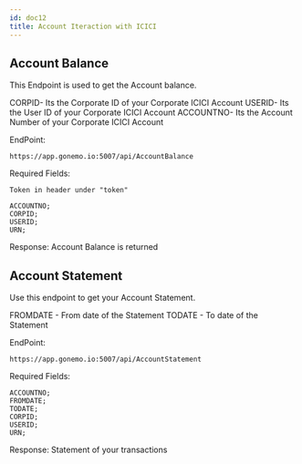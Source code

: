 ```yaml
---
id: doc12
title: Account Iteraction with ICICI
---
```


## Account Balance
This Endpoint is used to get the Account balance.

CORPID- Its the Corporate ID of your Corporate ICICI Account
USERID- Its the User ID of your Corporate ICICI Account
ACCOUNTNO- Its the Account Number of your Corporate ICICI Account

EndPoint:
```
https://app.gonemo.io:5007/api/AccountBalance
```
Required Fields:
```
Token in header under "token"

ACCOUNTNO;
CORPID;
USERID;
URN;
```
Response:
Account Balance is returned

## Account Statement
Use this endpoint to get your Account Statement.

FROMDATE - From date of the Statement
TODATE - To date of the Statement

EndPoint:
```
https://app.gonemo.io:5007/api/AccountStatement
```
Required Fields:
```
ACCOUNTNO;
FROMDATE;
TODATE;
CORPID;
USERID;
URN;
```
Response:
Statement of your transactions

